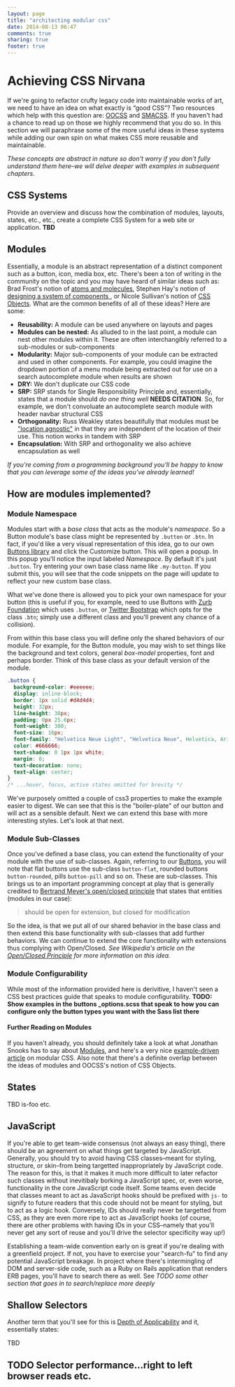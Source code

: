 ```yaml
---
layout: page
title: "architecting modular css"
date: 2014-08-13 06:47
comments: true
sharing: true
footer: true
---
```



# Achieving CSS Nirvana

If we're going to refactor crufty legacy code into maintainable works of art, we need to have an idea on what exactly is &ldquo;good CSS&rdquo;? Two resources which help with this question are: [OOCSS](http://oocss.org/) and [SMACSS](https://smacss.com/). If you haven't had a chance to read up on those we highly recommend that you do so. In this section we will paraphrase some of the more useful ideas in these systems while adding our own spin on what makes CSS more reusable and maintainable.

*These concepts are abstract in nature so don't worry if you don't fully understand them here–we will delve deeper with examples in subsequent chapters.*

## CSS Systems

Provide an overview and discuss how the combination of modules, layouts, states, etc., etc., create a complete CSS System for a web site or application. **TBD**

## Modules

Essentially, a module is an abstract representation of a distinct component such as a button, icon, media box, etc. There's been a ton of writing in the community on the topic and you may have heard of similar ideas such as: Brad Frost's notion of [atoms and molecules](http://bradfrostweb.com/blog/post/atomic-web-design/), Stephen Hay's notion of [designing a system of components ](http://bradfrostweb.com/blog/mobile/bdconf-stephen-hay-presents-responsive-design-workflow/), or Nicole Sullivan's notion of [CSS Objects](https://github.com/stubbornella/oocss/wiki#whats-a-css-object). What are the common benefits of all of these ideas? Here are some:

* **Reusability:** A module can be used anywhere on layouts and pages
* **Modules can be nested:** As alluded to in the last point, a module can nest other modules within it. These are often interchangibly referred to a sub-modules or sub-components
* **Modularity:** Major sub-components of your module can be extracted and used in other components. For example, you could imagine the dropdown portion of a menu module being extracted out for use on a search autocomplete module when results are shown
* **DRY:** We don't duplicate our CSS code
* **SRP:** SRP stands for Single Responsibility Principle and, essentially, states that a module should _do one thing well_ **NEEDS CITATION**. So, for example, we don't convoluate an autocomplete search module with header navbar structural CSS
* **Orthogonality:** Russ Weakley states beautifully that modules must be ["location agnostic"](http://www.slideshare.net/maxdesign/css-oocss-and-smacss) in that they are independent of the location of their use. This notion works in tandem with SRP
* **Encapsulation:** With SRP and orthogonality we also achieve encapsulation as well

*If you're coming from a programming background you'll be happy to know that you can leverage some of the ideas you've already learned!*


## How are modules implemented?

### Module Namespace

Modules start with a _base class_ that acts as the module's *namespace*. So a Button module's base class might be represented by `.button` or `.btn`. In fact, if you'd like a very visual representation of this idea, go to our own [Buttons library](http://alexwolfe.github.io/Buttons/) and click the Customize button. This will open a popup. In this popup you'll notice the input labeled *Namespace*. By default it's just `.button`. Try entering your own base class name like `.my-button`. If you submit this, you will see that the code snippets on the page will update to reflect your new custom base class.

What we've done there is allowed you to pick your own namespace for your button (this is useful if you, for example, need to use Buttons with [Zurb Foundation](http://foundation.zurb.com/) which uses `.button`, or [Twitter Bootstrap](http://getbootstrap.com/2.3.2/) which opts for the class `.btn`; simply use a different class and you'll prevent any chance of a collision).

From within this base class you will define only the shared behaviors of our module. For example, for the Button module, you may wish to set things like the background and text colors, general *box-model* properties, font and perhaps border. Think of this base class as your default version of the module.

```css
.button {
  background-color: #eeeeee;
  display: inline-block;
  border: 1px solid #d4d4d4;
  height: 32px;
  line-height: 30px;
  padding: 0px 25.6px;
  font-weight: 300;
  font-size: 16px;
  font-family: "Helvetica Neue Light", "Helvetica Neue", Helvetica, Arial, "Lucida Grande", sans-serif;
  color: #666666;
  text-shadow: 0 1px 1px white;
  margin: 0;
  text-decoration: none;
  text-align: center;
}
/* ...hover, focus, active states omitted for brevity */
```

We've purposely omitted a couple of css3 properties to make the example easier to digest. We can see that this is the "boiler-plate" of our button and will act as a sensible default. Next we can extend this base with more interesting styles. Let's look at that next.

### Module Sub-Classes

Once you've defined a base class, you can extend the functionality of your module with the use of sub-classes. Again, referring to our [Buttons](http://alexwolfe.github.io/Buttons/), you will note that flat buttons use the sub-class `button-flat`, rounded buttons `button-rounded`, pills `button-pill` and so on. These are sub-classes. This brings us to an important programming concept at play that is generally credited to [Bertrand Meyer's open/closed principle](http://en.wikipedia.org/wiki/Open/closed_principle#Meyer.27s_open.2Fclosed_principle) that states that entities (modules in our case):

> should be open for extension, but closed for modification

So the idea, is that we put all of our shared behavior in the base class and then extend this base functionality with sub-classes that add further behaviors. We can continue to extend the core functionality with extensions thus complying with Open/Closed. _See Wikipedia's article on the [Open/Closed Principle](http://en.wikipedia.org/wiki/Open/closed_principle) for more information on this idea._

### Module Configurability
While most of the information provided here is derivitive, I haven't seen a CSS best practices guide that speaks to module configurability. **TODO: Show examples in the buttons _options.scss that speak to how you can configure only the button types you want with the Sass list there**

#### Further Reading on Modules

If you haven't already, you should definitely take a look at what Jonathan Snooks has to say about [Modules](https://smacss.com/book/type-module), and here's a very nice [example-driven article](http://thesassway.com/advanced/modular-css-an-example) on modular CSS. Also note that there's a definite overlap between the ideas of modules and OOCSS's notion of CSS Objects.

## States

TBD is-foo etc.

## JavaScript

If you're able to get team-wide consensus (not always an easy thing), there should be an agreement on what things get targeted by JavaScript. Generally, you should try to avoid having CSS classes–meant for styling, structure, or skin–from being targetted inappropriately by JavaScript code. The reason for this, is that it makes it much more difficult to later refactor such classes without inevitibaly borking a JavaScript spec, or, even worse, functionality in the core JavaScript code itself. Some teams even decide that classes meant to act as JavaScript hooks should be prefixed with `js-` to signify to future readers that this code should not be meant for styling, but to act as a logic hook. Conversely, IDs should really never be targetted from CSS, as they are even more ripe to act as JavaScript hooks (of course, there are other problems with having IDs in your CSS–namely that you'll never get any sort of reuse and you'll drive the selector specificity way up!)

Establishing a team-wide convention early on is great if you're dealing with a greenfield project. If not, you have to exercise your "search-fu" to find any potential JavaScript breakage. In project where there's intermingling of DOM and server-side code, such as a Ruby on Rails application that renders ERB pages, you'll have to search there as well. See  *TODO some other section that goes in to search/replace more deeply*

## Shallow Selectors

Another term that you'll see for this is [Depth of Applicability](https://smacss.com/book/applicability) and it, essentially states:

TBD

## TODO Selector performance...right to left browser reads etc.


